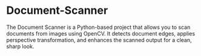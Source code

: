 # Document-Scanner
The Document Scanner is a Python-based project that allows you to scan documents from images using OpenCV. It detects document edges, applies perspective transformation, and enhances the scanned output for a clean, sharp look.
